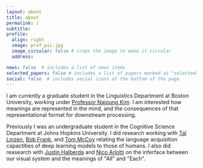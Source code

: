 ```yaml
---
layout: about
title: about
permalink: /
subtitle:  
profile:
  align: right
  image: prof_pic.jpg
  image_circular: false # crops the image to make it circular
  address: 

news: false  # includes a list of news items
selected_papers: false # includes a list of papers marked as "selected={true}"
social: false  # includes social icons at the bottom of the page
---
```

I am currently a graduate student in  the Linguistics Department at Boston University, working under [Professor Najoung Kim](https://najoungkim.github.io). I am interested how meanings are represented in the mind, and the consequences of that representational format for downstream processing.

Previously I was an undergraduate student in the Cognitive Science Department at Johns Hopkins University. I did research working with [Tal Linzen](https://tallinzen.net), [Bob Frank](https://bobfrank1.github.io), and [Tom McCoy](https://rtmccoy.com) relating the language acquisition capactities of deep learning models to those of humans. I also did reasearch with [Justin Halberda](https://pbs.jhu.edu/directory/justin-halberda/) and [Nico Arlotti](https://pbs.jhu.edu/directory/justin-halberda/) on the inferface between our visual system and the meanings of "All" and "Each". 
